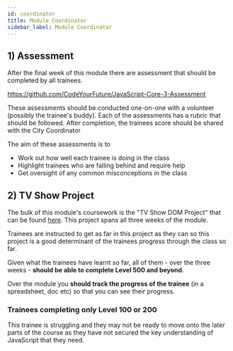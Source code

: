 ```yaml
---
id: coordinator
title: Module Coordinator
sidebar_label: Module Coordinator
---
```


## 1) Assessment

After the final week of this module there are assessment that should be completed by all trainees.

https://github.com/CodeYourFuture/JavaScript-Core-3-Assessment

These assessments should be conducted one-on-one with a volunteer (possibly the trainee's buddy). Each of the assessments has a rubric that should be followed. After completion, the trainees score should be shared with the City Coordinator

The aim of these assessments is to

- Work out how well each trainee is doing in the class
- Highlight trainees who are falling behind and require help
- Get oversight of any common misconceptions in the class

## 2) TV Show Project

The bulk of this module's coursework is the "TV Show DOM Project" that can be found [here](./js-core-3/tv-show-dom-project/readme). This project spans all three weeks of the module.

Trainees are instructed to get as far in this project as they can so this project is a good determinant of the trainees progress through the class so far.

Given what the trainees have learnt so far, all of them - over the three weeks - **should be able to complete Level 500 and beyond**.

Over the module you **should track the progress of the trainee** (in a spreadsheet, doc etc) so that you can see their progress.

### Trainees completing only Level 100 or 200

This trainee is struggling and they may not be ready to move onto the later parts of the course as they have not secured the key understanding of JavaScript that they need.
